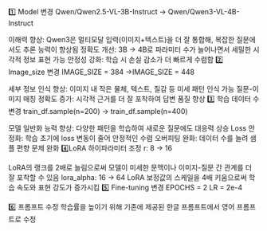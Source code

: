 1️⃣ Model 변경
Qwen/Qwen2.5-VL-3B-Instruct → Qwen/Qwen3-VL-4B-Instruct

이해력 향상: Qwen3은 멀티모달 입력(이미지+텍스트)을 더 잘 통합해, 복잡한 질문에서도 추론 능력이 향상됨
정확도 개선: 3B → 4B로 파라미터 수가 늘어나면서 세밀한 시각적 정보 표현 가능
안정성 강화: 학습 시 손실 감소가 더 빠르게 수렴함
2️⃣ Image_size 변경
IMAGE_SIZE = 384 →IMAGE_SIZE = 448

세부 정보 인식 향상: 이미지 내 작은 물체, 텍스트, 질감 등 미세 패턴 인식 가능
질문-이미지 매칭 정확도 증가: 시각적 근거를 더 잘 포착하여 답변 품질 향상
3️⃣ 학습 데이터 수 변경
train_df.sample(n=200) → train_df.sample(n=400)

모델 일반화 능력 향상: 다양한 패턴을 학습하여 새로운 질문에도 대응력 상승
Loss 안정화: 학습 초기에 loss 변동이 줄어 안정적인 수렴
오버피팅 완화: 데이터 수를 늘려 샘플 편향 문제 완화
4️⃣LoRA 하이파라미터 조정
r: 8 → 16

LoRA의 랭크를 2배로 늘림으로써 모델이 미세한 문맥이나 이미지-질문 간 관계를 더 잘 포착할 수 있음
lora_alpha: 16 → 64
LoRA 보정값의 스케일을 4배 키움으로써 학습 속도와 표현 강도가 증가시킴
5️⃣ Fine-tuning 변경
EPOCHS = 2
LR = 2e-4

6️⃣ 프롬프트 수정
학습률을 높이기 위해 기존에 제공된 한글 프롬프트에서 영어 프롬프트로 수정